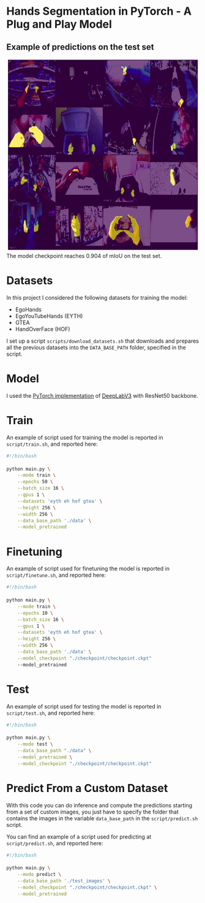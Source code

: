 # Hands Segmentation in PyTorch - A Plug and Play Model

## Example of predictions on the test set
![alt text](test_preds.png "Title")
The model checkpoint reaches 0.904 of mIoU on the test set.

# Datasets
In this project I considered the following datasets for training the model:
- EgoHands
- EgoYouTubeHands (EYTH) 
- GTEA
- HandOverFace (HOF)

I set up a script `scripts/download_datasets.sh` that downloads and prepares all the previous datasets into the `DATA_BASE_PATH` folder, specified in the script.


# Model
I used the [PyTorch implementation](https://pytorch.org/vision/stable/models.html#semantic-segmentation) of  [DeepLabV3](https://arxiv.org/abs/1706.05587) with ResNet50 backbone.

# Train
An example of script used for training the model is reported in `script/train.sh`, and reported here:

```bash
#!/bin/bash

python main.py \
    --mode train \
    --epochs 50 \
    --batch_size 16 \
    --gpus 1 \
    --datasets 'eyth eh hof gtea' \
    --height 256 \
    --width 256 \
    --data_base_path './data' \
    --model_pretrained
```

# Finetuning
An example of script used for finetuning the model is reported in `script/finetune.sh`, and reported here:

```bash
#!/bin/bash

python main.py \
    --mode train \
    --epochs 10 \
    --batch_size 16 \
    --gpus 1 \
    --datasets 'eyth eh hof gtea' \
    --height 256 \
    --width 256 \
    --data_base_path './data' \
    --model_checkpoint "./checkpoint/checkpoint.ckpt"
    --model_pretrained
```

# Test
An example of script used for testing the model is reported in `script/test.sh`, and reported here:

```bash
#!/bin/bash

python main.py \
    --mode test \
    --data_base_path "./data" \
    --model_pretrained \
    --model_checkpoint "./checkpoint/checkpoint.ckpt"
```

# Predict From a Custom Dataset
With this code you can do inference and compute the predictions starting from a set of custom images, you just have to specify the folder that contains the images in the variable `data_base_path` in the `script/predict.sh` script.

You can find an example of a script used for predicting at `script/predict.sh`, and reported here: 

```bash
#!/bin/bash

python main.py \
    --mode predict \
    --data_base_path './test_images' \
    --model_checkpoint "./checkpoint/checkpoint.ckpt" \
    --model_pretrained
```

